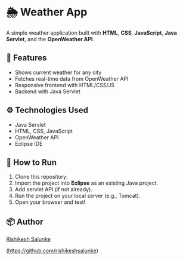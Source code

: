 # 🌦️ Weather App

A simple weather application built with **HTML**, **CSS**, **JavaScript**, **Java Servlet**, and the **OpenWeather API**.

## 📌 Features
- Shows current weather for any city
- Fetches real-time data from OpenWeather API
- Responsive frontend with HTML/CSS/JS
- Backend with Java Servlet

## ⚙️ Technologies Used
- Java Servlet
- HTML, CSS, JavaScript
- OpenWeather API
- Eclipse IDE

## 🚀 How to Run
1. Clone this repository:
2. Import the project into **Eclipse** as an existing Java project.
3. Add servlet API (if not already).
4. Run the project on your local server (e.g., Tomcat).
5. Open your browser and test!

## 📦 Author
[Rishikesh Salunke](https://github.com/rishikeshsalunke)

(https://github.com/rishikeshsalunke)
